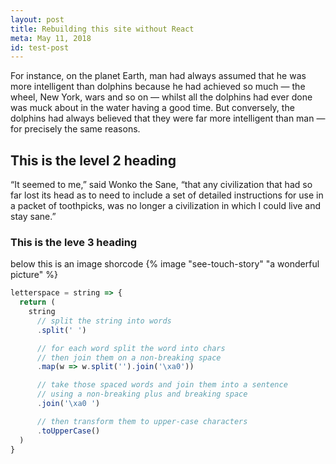 ```yaml
---
layout: post
title: Rebuilding this site without React
meta: May 11, 2018
id: test-post
---
```


For instance, on the planet Earth, man had always assumed that he was more intelligent than dolphins because he had achieved so much — the wheel, New York, wars and so on — whilst all the dolphins had ever done was muck about in the water having a good time. But conversely, the dolphins had always believed that they were far more intelligent than man — for precisely the same reasons.

## This is the level 2 heading

“It seemed to me,” said Wonko the Sane, “that any civilization that had so far lost its head as to need to include a set of detailed instructions for use in a packet of toothpicks, was no longer a civilization in which I could live and stay sane.”

### This is the leve 3 heading

below this is an image shorcode
{% image "see-touch-story" "a wonderful picture" %}

```js
letterspace = string => {
  return (
    string
      // split the string into words
      .split(' ')

      // for each word split the word into chars
      // then join them on a non-breaking space
      .map(w => w.split('').join('\xa0'))

      // take those spaced words and join them into a sentence
      // using a non-breaking plus and breaking space
      .join('\xa0 ')

      // then transform them to upper-case characters
      .toUpperCase()
  )
}
```
